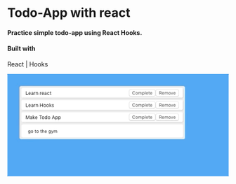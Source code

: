 # Todo-App with react

#### Practice simple todo-app using React Hooks.

#### Built with
React | Hooks

![react-todo](/react-todo.gif)
